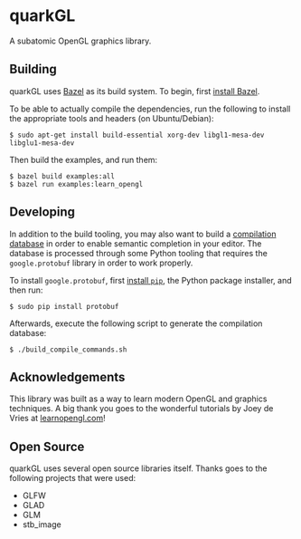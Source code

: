 quarkGL
=======

A subatomic OpenGL graphics library.

## Building

quarkGL uses [Bazel](https://bazel.build/) as its build system. To begin, first
[install Bazel](https://docs.bazel.build/install.html).

To be able to actually compile the dependencies, run the following to install
the appropriate tools and headers (on Ubuntu/Debian):

    $ sudo apt-get install build-essential xorg-dev libgl1-mesa-dev libglu1-mesa-dev

Then build the examples, and run them:

    $ bazel build examples:all
    $ bazel run examples:learn_opengl

## Developing

In addition to the build tooling, you may also want to build a [compilation
database](http://clang.llvm.org/docs/JSONCompilationDatabase.html) in order to
enable semantic completion in your editor. The database is processed through
some Python tooling that requires the `google.protobuf` library in order to
work properly.

To install `google.protobuf`, first [install
`pip`](https://pip.pypa.io/en/stable/installing/), the Python package
installer, and then run:

    $ sudo pip install protobuf

Afterwards, execute the following script to generate the compilation database:

    $ ./build_compile_commands.sh

## Acknowledgements

This library was built as a way to learn modern OpenGL and graphics techniques.
A big thank you goes to the wonderful tutorials by Joey de Vries at
[learnopengl.com](https://learnopengl.com)!

## Open Source
quarkGL uses several open source libraries itself. Thanks goes to the following
projects that were used:

- GLFW
- GLAD
- GLM
- stb_image
